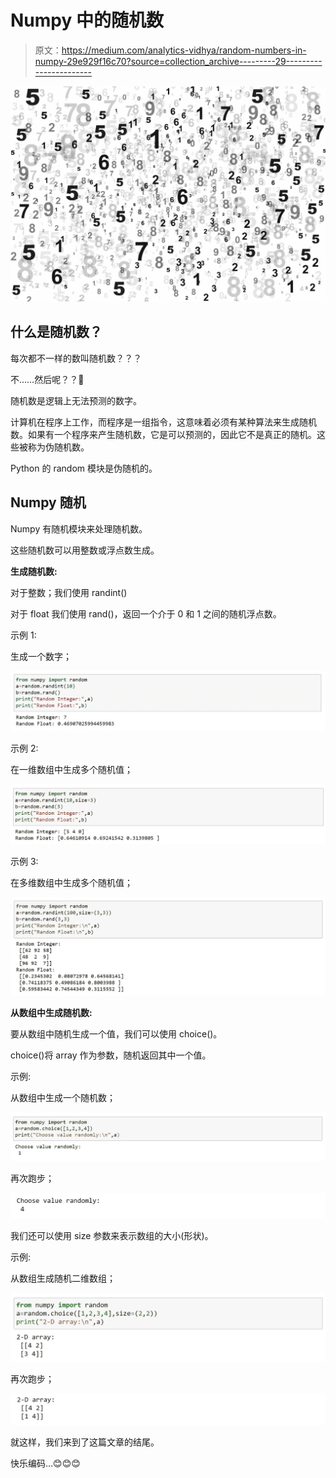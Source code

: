 # Numpy 中的随机数

> 原文：<https://medium.com/analytics-vidhya/random-numbers-in-numpy-29e929f16c70?source=collection_archive---------29----------------------->

![](img/8235e5893314e10afab0df69e389e001.png)

## 什么是随机数？

每次都不一样的数叫随机数？？？

不……然后呢？？🤔

随机数是逻辑上无法预测的数字。

计算机在程序上工作，而程序是一组指令，这意味着必须有某种算法来生成随机数。如果有一个程序来产生随机数，它是可以预测的，因此它不是真正的随机。这些被称为伪随机数。

Python 的 random 模块是伪随机的。

## Numpy 随机

Numpy 有随机模块来处理随机数。

这些随机数可以用整数或浮点数生成。

**生成随机数:**

对于整数；我们使用 randint()

对于 float 我们使用 rand()，返回一个介于 0 和 1 之间的随机浮点数。

示例 1:

生成一个数字；

![](img/07d2de482bbd8a26fd77215d0cdea77e.png)

示例 2:

在一维数组中生成多个随机值；

![](img/c753363782d92c0a83ec7f1e350d51a1.png)

示例 3:

在多维数组中生成多个随机值；

![](img/d1c6d6702974b72a089672186d2a06c6.png)

**从数组中生成随机数:**

要从数组中随机生成一个值，我们可以使用 choice()。

choice()将 array 作为参数，随机返回其中一个值。

示例:

从数组中生成一个随机数；

![](img/485e1b237b22bf28fdd78ade7b89103c.png)

再次跑步；

![](img/425e02a762df09a836d2258d60b3279d.png)

我们还可以使用 size 参数来表示数组的大小(形状)。

示例:

从数组生成随机二维数组；

![](img/d33c591a972a4c0f01ebd793c0f713ab.png)

再次跑步；

![](img/d13bc7145160fa6454966bcbd627f100.png)

就这样，我们来到了这篇文章的结尾。

快乐编码…😊😊😊